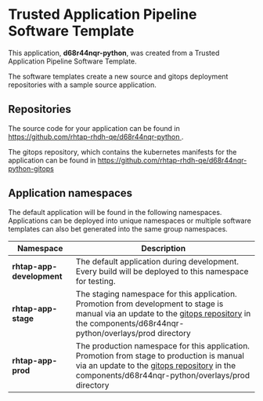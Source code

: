 # Trusted Application Pipeline Software Template

This application, **d68r44nqr-python**, was created from a Trusted Application Pipeline Software Template.

The software templates create a new source and gitops deployment repositories with a sample source application. 

## Repositories

The source code for your application can be found in [https://github.com/rhtap-rhdh-qe/d68r44nqr-python ](https://github.com/rhtap-rhdh-qe/d68r44nqr-python ).
 
The gitops repository, which contains the kubernetes manifests for the application can be found in 
[https://github.com/rhtap-rhdh-qe/d68r44nqr-python-gitops ](https://github.com/rhtap-rhdh-qe/d68r44nqr-python-gitops ) 

## Application namespaces 

The default application will be found in the following namespaces. Applications can be deployed into unique namespaces or multiple software templates can also bet generated into the same group namespaces.  

|  Namespace   |  Description   |  
| -------- | -------- |   
| **rhtap-app-development** | The default application during development. Every build will be deployed to this namespace for testing. | 
| **rhtap-app-stage** | The staging namespace for this application. Promotion from development to stage is manual via an update to the [gitops repository](https://github.com/rhtap-rhdh-qe/d68r44nqr-python-gitops ) in the components/d68r44nqr-python/overlays/prod directory |  
| **rhtap-app-prod** | The production namespace for this application. Promotion from stage to production is manual via an update to the [gitops repository](https://github.com/rhtap-rhdh-qe/d68r44nqr-python-gitops ) in the components/d68r44nqr-python/overlays/prod directory | 